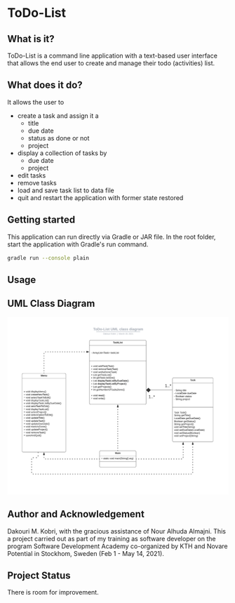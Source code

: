 # ToDo-List

## What is it?
ToDo-List is a command line application with a text-based user interface that allows the end user to create and manage their todo (activities) list.

## What does it do?
It allows the user to
* create a task and assign it a
    * title
    * due date
    * status as done or not
    * project
* display a collection of tasks by
    * due date
    * project  
* edit tasks
* remove tasks
* load and save task list to data file
* quit and restart the application with former state restored

## Getting started
This application can run directly via Gradle or JAR file. In the root folder, start the application with Gradle's run command.
```bash
gradle run --console plain
```

## Usage
## UML Class Diagram
![ToDo_List UML class diagram](https://github.com/DakouriKobri/ToDo-List/blob/07702e3b0bc423878b1314960713fb906d101a11/Images/ToDo-List%20UML%20class%20diagram.png)

## Author and Acknowledgement

Dakouri M. Kobri, with the gracious assistance of Nour Alhuda Almajni. This a project carried out as part of my training as software developer on the program 
Software Development Academy co-organized by KTH and Novare Potential in Stockhom, Sweden (Feb 1 - May 14, 2021).

## Project Status

There is room for improvement.


